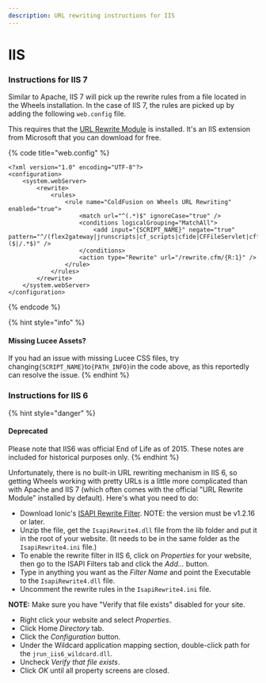 ```yaml
---
description: URL rewriting instructions for IIS
---
```


# IIS

### Instructions for IIS 7

Similar to Apache, IIS 7 will pick up the rewrite rules from a file located in the Wheels installation. In the case of IIS 7, the rules are picked up by adding the following `web.config` file.&#x20;

This requires that the [URL Rewrite Module](http://www.iis.net/downloads/microsoft/url-rewrite) is installed. It's an IIS extension from Microsoft that you can download for free.

{% code title="web.config" %}
```
<?xml version="1.0" encoding="UTF-8"?>
<configuration>
    <system.webServer>
        <rewrite>
            <rules>
                <rule name="ColdFusion on Wheels URL Rewriting" enabled="true">
                    <match url="^(.*)$" ignoreCase="true" />
                    <conditions logicalGrouping="MatchAll">
                        <add input="{SCRIPT_NAME}" negate="true" pattern="^/(flex2gateway|jrunscripts|cf_scripts|cfide|CFFileServlet|cfformgateway|lucee|files|images|javascripts|miscellaneous|stylesheets|wheels/public/assets|robots.txt|favicon.ico|sitemap.xml|rewrite.cfm)($|/.*$)" />
                    </conditions>
                    <action type="Rewrite" url="/rewrite.cfm/{R:1}" />
                </rule>
            </rules>
        </rewrite>
    </system.webServer>
</configuration>
```
{% endcode %}

{% hint style="info" %}
#### Missing Lucee Assets?

If you had an issue with missing Lucee CSS files, try changing`{SCRIPT_NAME}`to`{PATH_INFO}`in the code above, as this reportedly can resolve the issue.
{% endhint %}

### Instructions for IIS 6

{% hint style="danger" %}
#### Deprecated

Please note that IIS6 was official End of Life as of 2015. These notes are included for historical purposes only.
{% endhint %}

Unfortunately, there is no built-in URL rewriting mechanism in IIS 6, so getting Wheels working with pretty URLs is a little more complicated than with Apache and IIS 7 (which often comes with the official "URL Rewrite Module" installed by default). Here's what you need to do:

* Download Ionic's [ISAPI Rewrite Filter](http://iirf.codeplex.com/). NOTE: the version must be v1.2.16 or later.
* Unzip the file, get the `IsapiRewrite4.dll` file from the lib folder and put it in the root of your website. (It needs to be in the same folder as the `IsapiRewrite4.ini` file.)
* To enable the rewrite filter in IIS 6, click on _Properties_ for your website, then go to the ISAPI Filters tab and click the _Add..._ button.
* Type in anything you want as the _Filter Name_ and point the Executable to the `IsapiRewrite4.dll` file.
* Uncomment the rewrite rules in the `IsapiRewrite4.ini` file.

**NOTE:** Make sure you have "Verify that file exists" disabled for your site.

* Right click your website and select _Properties_.
* Click Home _Directory_ tab.
* Click the _Configuration_ button.
* Under the Wildcard application mapping section, double-click path for the `jrun_iis6_wildcard.dll`.
* Uncheck _Verify that file exists_.
* Click _OK_ until all property screens are closed.
